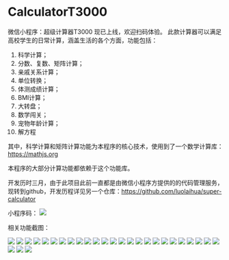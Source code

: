 # CalculatorT3000
微信小程序：超级计算器T3000
现已上线，欢迎扫码体验。
此款计算器可以满足高校学生的日常计算，涵盖生活的各个方面，功能包括：
1. 科学计算；
2. 分数、复数、矩阵计算；
3. 亲戚关系计算；
4. 单位转换；
5. 体测成绩计算；
6. BMI计算；
7. 大转盘；
8. 数学闯关；
9. 宠物年龄计算；
10. 解方程


其中，科学计算和矩阵计算功能为本程序的核心技术，使用到了一个数学计算库：https://mathjs.org

本程序的大部分计算功能都依赖于这个功能库。

开发历时三月，由于此项目此前一直都是由微信小程序方提供的的代码管理服务，现转到github，开发历程详见另一个仓库：https://github.com/luolaihua/super-calculator

小程序码：
![](https://github.com/luolaihua/CalculatorT3000/blob/main/introduction/wechatcode.jpg)

相关功能截图：

![](https://github.com/luolaihua/CalculatorT3000/blob/main/introduction/calc_1.jpg)
![](https://github.com/luolaihua/CalculatorT3000/blob/main/introduction/calc_2.jpg)
![](https://github.com/luolaihua/CalculatorT3000/blob/main/introduction/calc_3.jpg)
![](https://github.com/luolaihua/CalculatorT3000/blob/main/introduction/calc_4.jpg)
![](https://github.com/luolaihua/CalculatorT3000/blob/main/introduction/calc_5.jpg)
![](https://github.com/luolaihua/CalculatorT3000/blob/main/introduction/calc_6.jpg)
![](https://github.com/luolaihua/CalculatorT3000/blob/main/introduction/calc_7.jpg)
![](https://github.com/luolaihua/CalculatorT3000/blob/main/introduction/calc_8.jpg)
![](https://github.com/luolaihua/CalculatorT3000/blob/main/introduction/calc_9.jpg)
![](https://github.com/luolaihua/CalculatorT3000/blob/main/introduction/calc_10.jpg)
![](https://github.com/luolaihua/CalculatorT3000/blob/main/introduction/calc_11.jpg)
![](https://github.com/luolaihua/CalculatorT3000/blob/main/introduction/calc_12.jpg)
![](https://github.com/luolaihua/CalculatorT3000/blob/main/introduction/calc_13.jpg)
![](https://github.com/luolaihua/CalculatorT3000/blob/main/introduction/calc_14.jpg)
![](https://github.com/luolaihua/CalculatorT3000/blob/main/introduction/calc_15.jpg)
![](https://github.com/luolaihua/CalculatorT3000/blob/main/introduction/calc_16.jpg)
![](https://github.com/luolaihua/CalculatorT3000/blob/main/introduction/calc_17.jpg)
![](https://github.com/luolaihua/CalculatorT3000/blob/main/introduction/calc_18.jpg)
![](https://github.com/luolaihua/CalculatorT3000/blob/main/introduction/calc_19.jpg)
![](https://github.com/luolaihua/CalculatorT3000/blob/main/introduction/calc_20.jpg)
![](https://github.com/luolaihua/CalculatorT3000/blob/main/introduction/calc_21.jpg)
![](https://github.com/luolaihua/CalculatorT3000/blob/main/introduction/calc_22.jpg)
![](https://github.com/luolaihua/CalculatorT3000/blob/main/introduction/calc_23.jpg)
![](https://github.com/luolaihua/CalculatorT3000/blob/main/introduction/calc_24.jpg)
![](https://github.com/luolaihua/CalculatorT3000/blob/main/introduction/calc_25.jpg)
![](https://github.com/luolaihua/CalculatorT3000/blob/main/introduction/calc_26.jpg)
![](https://github.com/luolaihua/CalculatorT3000/blob/main/introduction/calc_27.jpg)
![](https://github.com/luolaihua/CalculatorT3000/blob/main/introduction/calc_28.jpg)


